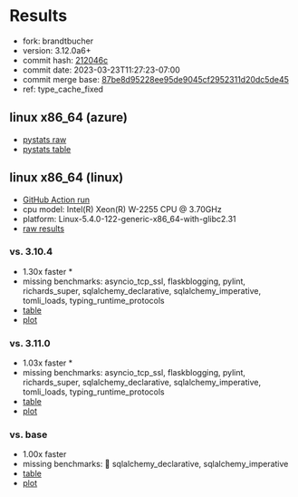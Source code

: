 # Results

- fork: brandtbucher
- version: 3.12.0a6+
- commit hash: [212046c](https://github.com/brandtbucher/cpython/commit/212046c)
- commit date: 2023-03-23T11:27:23-07:00
- commit merge base: [87be8d95228ee95de9045cf2952311d20dc5de45](https://github.com/brandtbucher/cpython/commit/87be8d95228ee95de9045cf2952311d20dc5de45)
- ref: type_cache_fixed

## linux x86_64 (azure)

- [pystats raw](bm-20230323-azure-x86_64-brandtbucher-type_cache_fixed-3.12.0a6%2B-212046c-pystats.json)
- [pystats table](bm-20230323-azure-x86_64-brandtbucher-type_cache_fixed-3.12.0a6%2B-212046c-pystats.md)

## linux x86_64 (linux)

- [GitHub Action run](https://github.com/faster-cpython/benchmarking/actions/runs/4504214103)
- cpu model: Intel(R) Xeon(R) W-2255 CPU @ 3.70GHz
- platform: Linux-5.4.0-122-generic-x86_64-with-glibc2.31
- [raw results](bm-20230323-linux-x86_64-brandtbucher-type_cache_fixed-3.12.0a6%2B-212046c.json)

### vs. 3.10.4

- 1.30x faster \*
- missing benchmarks: asyncio_tcp_ssl, flaskblogging, pylint, richards_super, sqlalchemy_declarative, sqlalchemy_imperative, tomli_loads, typing_runtime_protocols
- [table](bm-20230323-linux-x86_64-brandtbucher-type_cache_fixed-3.12.0a6%2B-212046c-vs-3.10.4.md)
- [plot](bm-20230323-linux-x86_64-brandtbucher-type_cache_fixed-3.12.0a6%2B-212046c-vs-3.10.4.png)

### vs. 3.11.0

- 1.03x faster \*
- missing benchmarks: asyncio_tcp_ssl, flaskblogging, pylint, richards_super, sqlalchemy_declarative, sqlalchemy_imperative, tomli_loads, typing_runtime_protocols
- [table](bm-20230323-linux-x86_64-brandtbucher-type_cache_fixed-3.12.0a6%2B-212046c-vs-3.11.0.md)
- [plot](bm-20230323-linux-x86_64-brandtbucher-type_cache_fixed-3.12.0a6%2B-212046c-vs-3.11.0.png)

### vs. base

- 1.00x faster
- missing benchmarks: 🔴 sqlalchemy_declarative, sqlalchemy_imperative
- [table](bm-20230323-linux-x86_64-brandtbucher-type_cache_fixed-3.12.0a6%2B-212046c-vs-base.md)
- [plot](bm-20230323-linux-x86_64-brandtbucher-type_cache_fixed-3.12.0a6%2B-212046c-vs-base.png)

